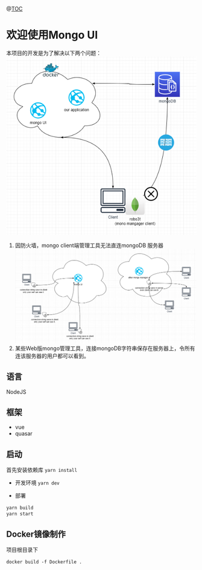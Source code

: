 @[TOC](Welcome)

# 欢迎使用Mongo UI
本项目的开发是为了解决以下两个问题：
![](Solution.png)
1.  因防火墙，mongo client端管理工具无法直连mongoDB 服务器
![](Solution2.png)
2. 某些Web版mongo管理工具，连接mongoDB字符串保存在服务器上，令所有连该服务器的用户都可以看到。

## 语言
NodeJS

## 框架
- vue
- quasar

## 启动
首先安装依赖库
```yarn install```

- 开发环境
```yarn dev```

- 部署
```
yarn build
yarn start
```

## Docker镜像制作
项目根目录下
```
docker build -f Dockerfile .
```


